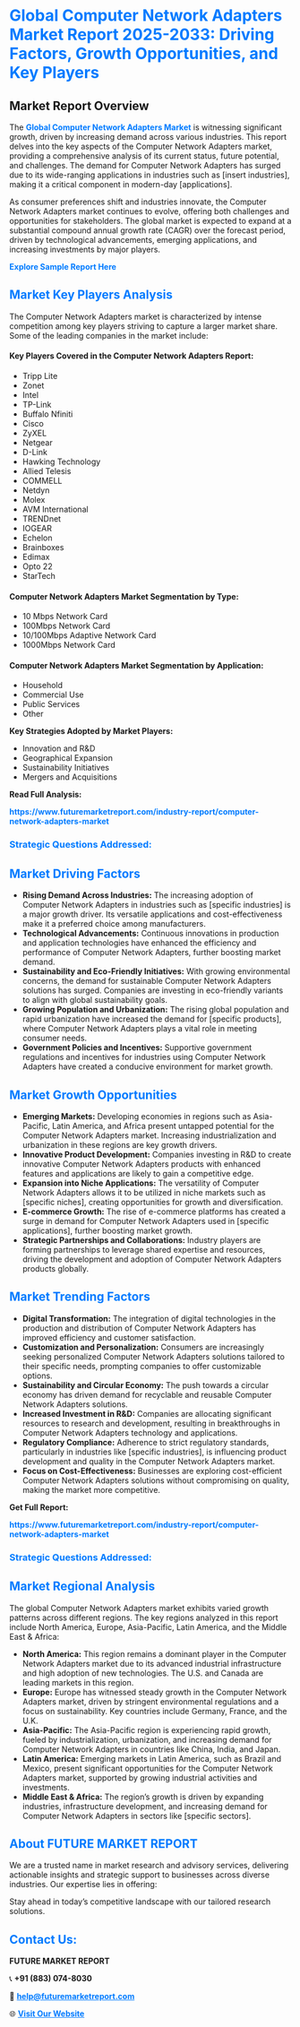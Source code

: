 <h1 style="color: #007BFF;">Global Computer Network Adapters Market Report 2025-2033: Driving Factors, Growth Opportunities, and Key Players</h1>

<section id="overview">
<h2>Market Report Overview</h2>
<p>The <a href="https://www.futuremarketreport.com/industry-report/computer-network-adapters-market" style="color: #007BFF; text-decoration: none;"><strong>Global Computer Network Adapters Market</strong></a> is witnessing significant growth, driven by increasing demand across various industries. This report delves into the key aspects of the Computer Network Adapters market, providing a comprehensive analysis of its current status, future potential, and challenges. The demand for Computer Network Adapters has surged due to its wide-ranging applications in industries such as [insert industries], making it a critical component in modern-day [applications].</p>
<p>As consumer preferences shift and industries innovate, the Computer Network Adapters market continues to evolve, offering both challenges and opportunities for stakeholders. The global market is expected to expand at a substantial compound annual growth rate (CAGR) over the forecast period, driven by technological advancements, emerging applications, and increasing investments by major players.</p>
</section>

<section id="overview">
<p><a href="https://www.futuremarketreport.com/request-sample/reportId=116057" style="color: #007BFF; text-decoration: none;"><strong>Explore Sample Report Here</strong></a></p>
</section>

<section id="key-players">
<h2 style="color: #007BFF;">Market Key Players Analysis</h2>
<p>The Computer Network Adapters market is characterized by intense competition among key players striving to capture a larger market share. Some of the leading companies in the market include:</p>
<h4>Key Players Covered in the Computer Network Adapters Report:</h4>
<ul><li>Tripp Lite</li><li>Zonet</li><li>Intel</li><li>TP-Link</li><li>Buffalo Nfiniti</li><li>Cisco</li><li>ZyXEL</li><li>Netgear</li><li>D-Link</li><li>Hawking Technology</li><li>Allied Telesis</li><li>COMMELL</li><li>Netdyn</li><li>Molex</li><li>AVM International</li><li>TRENDnet</li><li>IOGEAR</li><li>Echelon</li><li>Brainboxes</li><li>Edimax</li><li>Opto 22</li><li>StarTech</li></ul>
<h4>Computer Network Adapters Market Segmentation by Type:</h4>
<ul><li>10 Mbps Network Card</li><li>100Mbps Network Card</li><li>10/100Mbps Adaptive Network Card</li><li>1000Mbps Network Card</li></ul>

<h4>Computer Network Adapters Market Segmentation by Application:</h4>
<ul><li>Household</li><li>Commercial Use</li><li>Public Services</li><li>Other</li></ul>
<p><strong>Key Strategies Adopted by Market Players:</strong></p>
<ul>
<li>Innovation and R&D</li>
<li>Geographical Expansion</li>
<li>Sustainability Initiatives</li>
<li>Mergers and Acquisitions</li>
</ul>
</section>

<section>
<p><strong>Read Full Analysis: </strong></p><a href="https://www.futuremarketreport.com/industry-report/computer-network-adapters-market" style="color: #007BFF; text-decoration: none;"><strong>https://www.futuremarketreport.com/industry-report/computer-network-adapters-market</strong></a>
<h3 style="color: #007BFF;">Strategic Questions Addressed:</h3>
</section>

<section id="driving-factors">
<h2 style="color: #007BFF;">Market Driving Factors</h2>
<ul>
<li><strong>Rising Demand Across Industries:</strong> The increasing adoption of Computer Network Adapters in industries such as [specific industries] is a major growth driver. Its versatile applications and cost-effectiveness make it a preferred choice among manufacturers.</li>
<li><strong>Technological Advancements:</strong> Continuous innovations in production and application technologies have enhanced the efficiency and performance of Computer Network Adapters, further boosting market demand.</li>
<li><strong>Sustainability and Eco-Friendly Initiatives:</strong> With growing environmental concerns, the demand for sustainable Computer Network Adapters solutions has surged. Companies are investing in eco-friendly variants to align with global sustainability goals.</li>
<li><strong>Growing Population and Urbanization:</strong> The rising global population and rapid urbanization have increased the demand for [specific products], where Computer Network Adapters plays a vital role in meeting consumer needs.</li>
<li><strong>Government Policies and Incentives:</strong> Supportive government regulations and incentives for industries using Computer Network Adapters have created a conducive environment for market growth.</li>
</ul>
</section>

<section id="growth-opportunities">
<h2 style="color: #007BFF;">Market Growth Opportunities</h2>
<ul>
<li><strong>Emerging Markets:</strong> Developing economies in regions such as Asia-Pacific, Latin America, and Africa present untapped potential for the Computer Network Adapters market. Increasing industrialization and urbanization in these regions are key growth drivers.</li>
<li><strong>Innovative Product Development:</strong> Companies investing in R&D to create innovative Computer Network Adapters products with enhanced features and applications are likely to gain a competitive edge.</li>
<li><strong>Expansion into Niche Applications:</strong> The versatility of Computer Network Adapters allows it to be utilized in niche markets such as [specific niches], creating opportunities for growth and diversification.</li>
<li><strong>E-commerce Growth:</strong> The rise of e-commerce platforms has created a surge in demand for Computer Network Adapters used in [specific applications], further boosting market growth.</li>
<li><strong>Strategic Partnerships and Collaborations:</strong> Industry players are forming partnerships to leverage shared expertise and resources, driving the development and adoption of Computer Network Adapters products globally.</li>
</ul>
</section>

<section id="trending-factors">
<h2 style="color: #007BFF;">Market Trending Factors</h2>
<ul>
<li><strong>Digital Transformation:</strong> The integration of digital technologies in the production and distribution of Computer Network Adapters has improved efficiency and customer satisfaction.</li>
<li><strong>Customization and Personalization:</strong> Consumers are increasingly seeking personalized Computer Network Adapters solutions tailored to their specific needs, prompting companies to offer customizable options.</li>
<li><strong>Sustainability and Circular Economy:</strong> The push towards a circular economy has driven demand for recyclable and reusable Computer Network Adapters solutions.</li>
<li><strong>Increased Investment in R&D:</strong> Companies are allocating significant resources to research and development, resulting in breakthroughs in Computer Network Adapters technology and applications.</li>
<li><strong>Regulatory Compliance:</strong> Adherence to strict regulatory standards, particularly in industries like [specific industries], is influencing product development and quality in the Computer Network Adapters market.</li>
<li><strong>Focus on Cost-Effectiveness:</strong> Businesses are exploring cost-efficient Computer Network Adapters solutions without compromising on quality, making the market more competitive.</li>
</ul>
</section>

<section>
<p><strong>Get Full Report: </strong></p><a href="https://www.futuremarketreport.com/industry-report/computer-network-adapters-market" style="color: #007BFF; text-decoration: none;"><strong>https://www.futuremarketreport.com/industry-report/computer-network-adapters-market</strong></a>
<h3 style="color: #007BFF;">Strategic Questions Addressed:</h3>
</section>


<section id="regional-analysis">
<h2 style="color: #007BFF;">Market Regional Analysis</h2>
<p>The global Computer Network Adapters market exhibits varied growth patterns across different regions. The key regions analyzed in this report include North America, Europe, Asia-Pacific, Latin America, and the Middle East & Africa:</p>
<ul>
<li><strong>North America:</strong> This region remains a dominant player in the Computer Network Adapters market due to its advanced industrial infrastructure and high adoption of new technologies. The U.S. and Canada are leading markets in this region.</li>
<li><strong>Europe:</strong> Europe has witnessed steady growth in the Computer Network Adapters market, driven by stringent environmental regulations and a focus on sustainability. Key countries include Germany, France, and the U.K.</li>
<li><strong>Asia-Pacific:</strong> The Asia-Pacific region is experiencing rapid growth, fueled by industrialization, urbanization, and increasing demand for Computer Network Adapters in countries like China, India, and Japan.</li>
<li><strong>Latin America:</strong> Emerging markets in Latin America, such as Brazil and Mexico, present significant opportunities for the Computer Network Adapters market, supported by growing industrial activities and investments.</li>
<li><strong>Middle East & Africa:</strong> The region’s growth is driven by expanding industries, infrastructure development, and increasing demand for Computer Network Adapters in sectors like [specific sectors].</li>
</ul>
</section>

<footer>
<h2 style="color: #007BFF;">About FUTURE MARKET REPORT</h2>
<p>We are a trusted name in market research and advisory services, delivering actionable insights and strategic support to businesses across diverse industries. Our expertise lies in offering:</p>

<p>Stay ahead in today’s competitive landscape with our tailored research solutions.</p>

<h2 style="color: #007BFF;">Contact Us:</h2>
<p><strong>FUTURE MARKET REPORT</strong></p>
<p>📞 <strong>+91 (883) 074-8030</strong></p>
<p>📧 <strong><a href="mailto:help@futuremarketreport.com" style="color: #007BFF;">help@futuremarketreport.com</a></strong></p>
<p>🌐 <strong><a href="https://www.futuremarketreport.com/" style="color: #007BFF;">Visit Our Website</a></strong></p>
</footer>